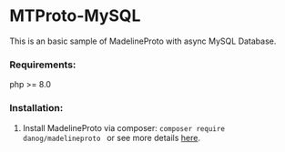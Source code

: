 # MTProto-MySQL
This is an basic sample of MadelineProto with async MySQL Database.

### Requirements:
php >= 8.0

### Installation:
1. Install MadelineProto via composer:
 ```composer require danog/madelineproto ```
 or see more details [here](https://docs.madelineproto.xyz/docs/INSTALLATION.html).
 
 
